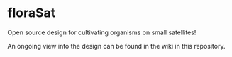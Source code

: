 # floraSat
Open source design for cultivating organisms on small satellites!

An ongoing view into the design can be found in the wiki in this repository.
